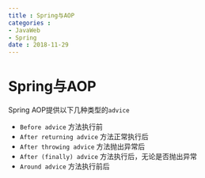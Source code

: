 ```yaml
---
title : Spring与AOP
categories : 
- JavaWeb
- Spring
date : 2018-11-29
---
```


# Spring与AOP

Spring AOP提供以下几种类型的`advice`

- `Before advice` 方法执行前
- `After returning advice`  方法正常执行后
- `After throwing advice`  方法抛出异常后
- `After (finally) advice`  方法执行后，无论是否抛出异常
- `Around advice` 方法执行前后

